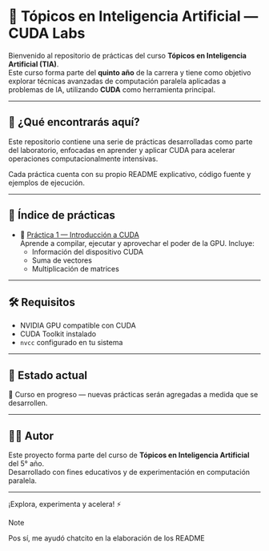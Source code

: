 # 🧠 Tópicos en Inteligencia Artificial — CUDA Labs

Bienvenido al repositorio de prácticas del curso **Tópicos en Inteligencia Artificial (TIA)**.  
Este curso forma parte del **quinto año** de la carrera y tiene como objetivo explorar técnicas avanzadas de computación paralela aplicadas a problemas de IA, utilizando **CUDA** como herramienta principal.

---

## 📘 ¿Qué encontrarás aquí?

Este repositorio contiene una serie de prácticas desarrolladas como parte del laboratorio, enfocadas en aprender y aplicar CUDA para acelerar operaciones computacionalmente intensivas.

Cada práctica cuenta con su propio README explicativo, código fuente y ejemplos de ejecución.

---

## 📂 Índice de prácticas

- 🧱 [Práctica 1 — Introducción a CUDA](/prac_01/README.md)  
  Aprende a compilar, ejecutar y aprovechar el poder de la GPU. Incluye:
  - Información del dispositivo CUDA
  - Suma de vectores
  - Multiplicación de matrices

<!-- Puedes ir agregando más enlaces aquí cuando avances -->
<!--
- 📦 [Práctica 2 — ...](/prac_02/README.md)
-->

---

## 🛠️ Requisitos

- NVIDIA GPU compatible con CUDA
- CUDA Toolkit instalado
- `nvcc` configurado en tu sistema

---

## 🚧 Estado actual

🔨 Curso en progreso — nuevas prácticas serán agregadas a medida que se desarrollen.

---

## 👨‍🎓 Autor

Este proyecto forma parte del curso de **Tópicos en Inteligencia Artificial** del 5° año.  
Desarrollado con fines educativos y de experimentación en computación paralela.

---

¡Explora, experimenta y acelera! ⚡

> [!NOTE]
> Pos sí, me ayudó chatcito en la elaboración de los README
